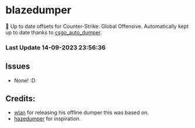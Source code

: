 # blazedumper

🚀 Up to date offsets for Counter-Strike: Global Offensive. Automatically kept up to date thanks to [csgo_auto_dumper](https://github.com/Akandesh/csgo_auto_dumper).


### Last Update 14-09-2023 23:56:36
## Issues
 - None! :D

## Credits:

- [wlan](https://www.unknowncheats.me/forum/members/417214.html) for releasing his offline dumper this was based on.
- [hazedumper](https://github.com/frk1/hazedumper) for inspiration.